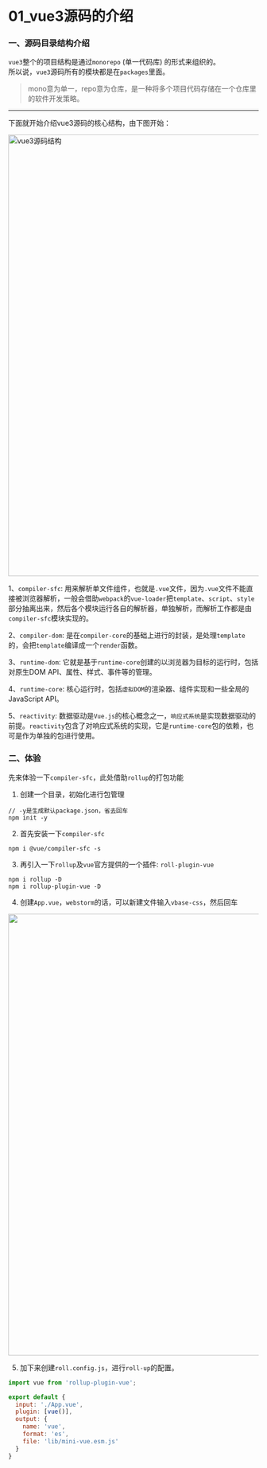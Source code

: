 # 01_vue3源码的介绍

### 一、源码目录结构介绍

`vue3`整个的项目结构是通过`monorepo` (单一代码库) 的形式来组织的。  
所以说，`vue3`源码所有的模块都是在`packages`里面。

> mono意为单一，repo意为仓库，是一种将多个项目代码存储在一个仓库里的软件开发策略。

- - -

下面就开始介绍vue3源码的核心结构，由下图开始：

<img alt="vue3源码结构" src="https://iamzjt-1256754140.cos.ap-nanjing.myqcloud.com/images/202210222219255.png" width="888"/>

1、`compiler-sfc`: 用来解析单文件组件，也就是`.vue`文件，因为`.vue`文件不能直接被浏览器解析，一般会借助`webpack`的`vue-loader`把`template`、`script`、`style`部分抽离出来，然后各个模块运行各自的解析器，单独解析，而解析工作都是由`compiler-sfc`模块实现的。

2、`compiler-dom`: 是在`compiler-core`的基础上进行的封装，是处理`template`的，会把`template`编译成一个`render`函数。

3、`runtime-dom`: 它就是基于`runtime-core`创建的以浏览器为目标的运行时，包括对原生DOM API、属性、样式、事件等的管理。

4、`runtime-core`: 核心运行时，包括`虚拟DOM`的渲染器、组件实现和一些全局的JavaScript API。

5、`reactivity`: 数据驱动是`Vue.js`的核心概念之一，`响应式系统`是实现数据驱动的前提。`reactivity`包含了对响应式系统的实现，它是`runtime-core`包的依赖，也可是作为单独的包进行使用。


### 二、体验
先来体验一下`compiler-sfc`，此处借助`rollup`的打包功能
1. 创建一个目录，初始化进行包管理
```npm
// -y是生成默认package.json，省去回车
npm init -y
```

2. 首先安装一下`compiler-sfc`
```npm
npm i @vue/compiler-sfc -s
```

3. 再引入一下`rollup`及`vue`官方提供的一个插件: `roll-plugin-vue`
```npm
npm i rollup -D
npm i rollup-plugin-vue -D
```

4. 创建`App.vue`，`webstorm`的话，可以新建文件输入`vbase-css`，然后回车
<img src="https://iamzjt-1256754140.cos.ap-nanjing.myqcloud.com/images/202210222353164.png" width="888"/>

5. 加下来创建`roll.config.js`，进行`roll-up`的配置。
```javascript
import vue from 'rollup-plugin-vue';

export default {
  input: './App.vue',
  plugin: [vue()],
  output: {
    name: 'vue',
    format: 'es',
    file: 'lib/mini-vue.esm.js'
  }
}
```